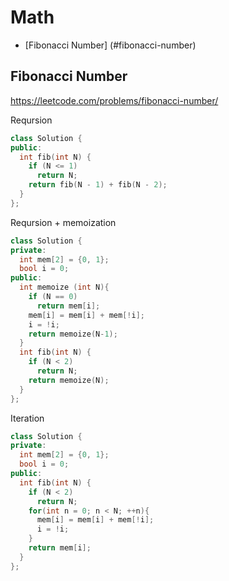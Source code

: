 # Math
+ [Fibonacci Number] (#fibonacci-number)

## Fibonacci Number
https://leetcode.com/problems/fibonacci-number/

Reqursion
```C++
class Solution {
public:
  int fib(int N) {
    if (N <= 1)
      return N;
    return fib(N - 1) + fib(N - 2);
  }
};  
```

Reqursion + memoization
```C++
class Solution {
private:
  int mem[2] = {0, 1}; 
  bool i = 0;
public:
  int memoize (int N){
    if (N == 0)
      return mem[i];
    mem[i] = mem[i] + mem[!i];
    i = !i;
    return memoize(N-1);
  }
  int fib(int N) {
    if (N < 2)
      return N;
    return memoize(N);
  }
};  
```

Iteration
```C++
class Solution {
private:
  int mem[2] = {0, 1}; 
  bool i = 0;
public:
  int fib(int N) {
    if (N < 2)
      return N;
    for(int n = 0; n < N; ++n){
      mem[i] = mem[i] + mem[!i];
      i = !i;
    }
    return mem[i];
  }
};  
```
